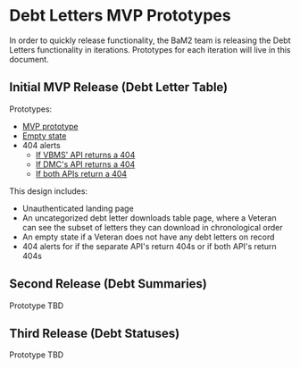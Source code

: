 # Debt Letters MVP Prototypes 

In order to quickly release functionality, the BaM2 team is releasing the Debt Letters functionality in iterations. Prototypes for each iteration will live in this document.

## Initial MVP Release (Debt Letter Table)
Prototypes:<br>
- [MVP prototype](https://preview.uxpin.com/8019d7c491dc05231e456a666928bd6a5ca40e6e#/pages/130705210/simulate/no-panels?mode=i)
- [Empty state](https://preview.uxpin.com/8019d7c491dc05231e456a666928bd6a5ca40e6e#/pages/130748284/simulate/no-panels?mode=i)
- 404 alerts
   - [If VBMS' API returns a 404](https://preview.uxpin.com/8019d7c491dc05231e456a666928bd6a5ca40e6e#/pages/130821989/simulate/no-panels?mode=i)
   - [If DMC's API returns a 404](https://preview.uxpin.com/8019d7c491dc05231e456a666928bd6a5ca40e6e#/pages/130822746/simulate/no-panels?mode=i)
   - [If both APIs return a 404](https://preview.uxpin.com/8019d7c491dc05231e456a666928bd6a5ca40e6e#/pages/130823985/simulate/no-panels?mode=i)

This design includes:
- Unauthenticated landing page
- An uncategorized debt letter downloads table page, where a Veteran can see the subset of letters they can download in chronological order
- An empty state if a Veteran does not have any debt letters on record
- 404 alerts for if the separate API's return 404s or if both API's return 404s

## Second Release (Debt Summaries)

Prototype TBD

## Third Release (Debt Statuses)

Prototype TBD



